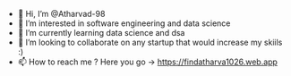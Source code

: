 - 👋 Hi, I’m @Atharvad-98
- 👀 I’m interested in software engineering and data science
- 🌱 I’m currently learning data science and dsa
- 💞️ I’m looking to collaborate on any startup that would increase my skiils :)
- 📫 How to reach me ? Here you go -> https://findatharva1026.web.app


